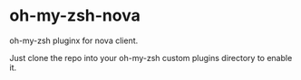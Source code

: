 oh-my-zsh-nova
==============

oh-my-zsh pluginx for nova client.

Just clone the repo into your oh-my-zsh custom plugins directory to enable it.
